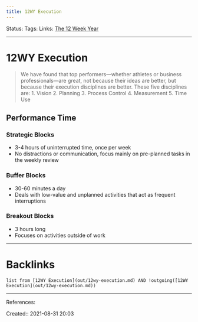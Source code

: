 ```yaml
---
title: 12WY Execution
---
```

Status: 
Tags: 
Links: [The 12 Week Year](out/kindle-highlights/the-12-week-year.md)
___
# 12WY Execution
> We have found that top performers—whether athletes or business professionals—are great, not because their ideas are better, but because their execution disciplines are better. These five disciplines are: 1. Vision 2. Planning 3. Process Control 4. Measurement 5. Time Use

## Performance Time
### Strategic Blocks
- 3-4 hours of uninterrupted time, once per week
- No distractions or communication, focus mainly on pre-planned tasks in the weekly review
### Buffer Blocks
- 30-60 minutes a day
- Deals with low-value and unplanned activities that act as frequent interruptions
### Breakout Blocks
- 3 hours long
- Focuses on activities outside of work
___
# Backlinks
```dataview
list from [12WY Execution](out/12wy-execution.md) AND !outgoing([12WY Execution](out/12wy-execution.md))
```
___
References:

Created:: 2021-08-31 20:03

